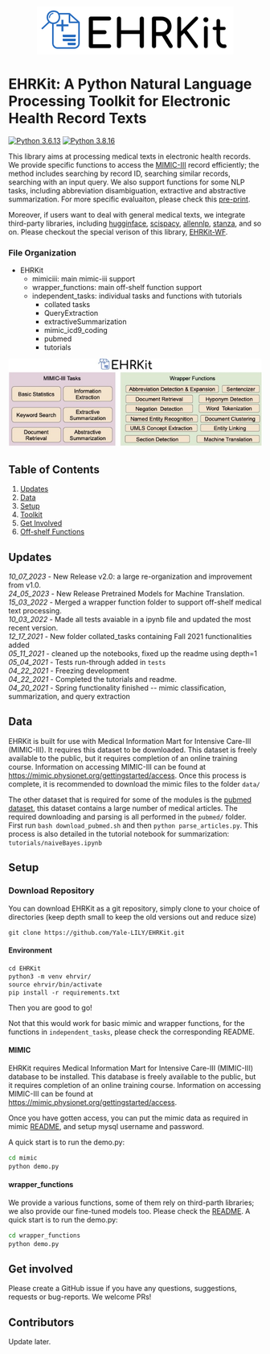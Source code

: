 <p align="center">
   <img src="EHRLogo.png" alt="EHRKit"/>
</p>


# EHRKit: A Python Natural Language Processing Toolkit for Electronic Health Record Texts

[![Python 3.6.13](https://img.shields.io/badge/python-3.6.13-green.svg)](https://www.python.org/downloads/release/python-360/)
[![Python 3.8.16](https://img.shields.io/badge/python-3.8.16-green.svg)](https://www.python.org/downloads/release/python-380/)

This library aims at processing medical texts in electronic health records. We provide specific functions to access the [MIMIC-III](https://physionet.org/content/mimiciii-demo/) record efficiently; the method includes searching by record ID, searching similar records, searching with an input query. We also support functions for some NLP tasks, including abbreviation disambiguation, extractive and abstractive summarization. For more specific evaluaiton, please check this [pre-print]([url](https://arxiv.org/abs/2204.06604)).

Moreover, if users want to deal with general medical texts, we integrate third-party libraries, including [hugginface](https://huggingface.co/), [scispacy](https://allenai.github.io/scispacy/), [allennlp](https://github.com/allenai/allennlp), [stanza](https://stanfordnlp.github.io/stanza/), and so on. Please checkout the special verison of this library, [EHRKit-WF](https://github.com/Yale-LILY/EHRKit/tree/master/wrapper_functions).


### File Organization

- EHRKit
  - mimiciii: main mimic-iii support
  - wrapper_functions: main off-shelf function support
  - independent_tasks: individual tasks and functions with tutorials
    - collated tasks
    - QueryExtraction
    - extractiveSummarization
    - mimic_icd9_coding
    - pubmed
    - tutorials


<p align="center">
   <img src="ehrkit.jpg" alt="EHRKit"/>
</p>

## Table of Contents

1. [Updates](#updates)
2. [Data](#data)
3. [Setup](#setup)
4. [Toolkit](#toolkit)
5. [Get Involved](#get-involved)
6. [Off-shelf Functions](#get-involved)
<!-- 6. [Citation](#get-involved) -->




## Updates
_10_07_2023_ - New Release v2.0: a large re-organization and improvement from v1.0. <br/>
_24_05_2023_ - New Release Pretrained Models for Machine Translation. <br/>
_15_03_2022_ - Merged a wrapper function folder to support off-shelf medical text processing. <br/>
_10_03_2022_ - Made all tests avaiable in a ipynb file and updated the most recent version. <br/>
_12_17_2021_ - New folder collated_tasks containing Fall 2021 functionalities added <br/>
_05_11_2021_ - cleaned up the notebooks, fixed up the readme using depth=1 <br/>
_05_04_2021_ - Tests run-through added in `tests` <br/>
_04_22_2021_ - Freezing development <br/>
_04_22_2021_ - Completed the tutorials and readme. <br/>
_04_20_2021_ - Spring functionality finished -- mimic classification, summarization, and query extraction <br/>

## Data
EHRKit is built for use with Medical Information Mart for Intensive Care-III (MIMIC-III). It requires this dataset to be downloaded. This dataset is freely available to the public, but it requires completion of an online training course. Information on accessing MIMIC-III can be found at https://mimic.physionet.org/gettingstarted/access. Once this process is complete, it is recommended to download the mimic files to the folder `data/`

The other dataset that is required for some of the modules is the [pubmed dataset](https://www.ncbi.nlm.nih.gov/CBBresearch/Wilbur/IRET/DATASET/), this dataset contains a large number of medical articles. The required downloading and parsing is all performed in the `pubmed/` folder. First run `bash download_pubmed.sh` and then `python parse_articles.py`. This process is also detailed in the tutorial notebook for summarization: `tutorials/naiveBayes.ipynb`

## Setup

### Download Repository

You can download EHRKit as a git repository, simply clone to your choice of directories (keep depth small to keep the old versions out and reduce size)
```
git clone https://github.com/Yale-LILY/EHRKit.git
```

#### Environment

```
cd EHRKit
python3 -m venv ehrvir/
source ehrvir/bin/activate
pip install -r requirements.txt
```
Then you are good to go!

Not that this would work for basic mimic and wrapper functions, for the functions in `independent_tasks`, please check the corresponding README.


#### MIMIC
EHRKit requires Medical Information Mart for Intensive Care-III (MIMIC-III) database to be installed. This database is freely available to the public, but it requires completion of an online training course. Information on accessing MIMIC-III can be found at https://mimic.physionet.org/gettingstarted/access.

Once you have gotten access, you can put the mimic data as required in mimic [README](mimic/README.md), and setup mysql username and password.

A quick start is to run the demo.py:
```bash
cd mimic
python demo.py
```

#### wrapper_functions
We provide a various functions, some of them rely on third-parth libraries; we also provide our fine-tuned models too. 
Please check the [README](wrapper_functions/README.md).
A quick start is to run the demo.py:
```bash
cd wrapper_functions
python demo.py
```

## Get involved

Please create a GitHub issue if you have any questions, suggestions, requests or bug-reports. We welcome PRs!


## Contributors
Update later.
